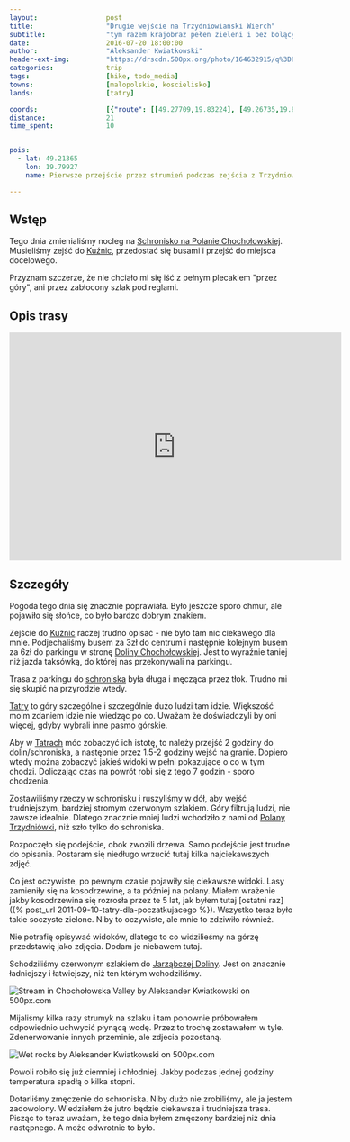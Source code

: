 ```yaml
---
layout:                 post
title:                  "Drugie wejście na Trzydniowiański Wierch"
subtitle:               "tym razem krajobraz pełen zieleni i bez bolących kolan"
date:                   2016-07-20 18:00:00
author:                 "Aleksander Kwiatkowski"
header-ext-img:         "https://drscdn.500px.org/photo/164632915/q%3D80_m%3D2000/f792b56898a4710197b65028784f8e10"
categories:             trip
tags:                   [hike, todo_media]
towns:                  [malopolskie, koscielisko]
lands:                  [tatry]

coords:                 [{"route": [[49.27709,19.83224], [49.26735,19.81662], [49.24763,19.81404], [49.23984,19.80632], [49.23580,19.78950], [49.22499,19.78460], [49.21792,19.79018], [49.21372,19.79902], [49.21871,19.80366], [49.23132,19.80898], [49.23967,19.80589]], "type": "hike"}]
distance:               21
time_spent:             10


pois:
  - lat: 49.21365
    lon: 19.79927
    name: Pierwsze przejście przez strumień podczas zejścia z Trzydniowiańskiego Wierchu.

---
```


[wiki-schr-chocholowska]: https://pl.wikipedia.org/wiki/Schronisko_PTTK_na_Polanie_Chocho%C5%82owskiej
[wiki-kuznice]: https://pl.wikipedia.org/wiki/Ku%C5%BAnice_(Zakopane)
[wiki-dolina-chocholowska]: https://pl.wikipedia.org/wiki/Dolina_Chocho%C5%82owska
[wiki-tatry]: https://pl.wikipedia.org/wiki/Tatry
[wiki-polana-trzydniowka]: https://pl.wikipedia.org/wiki/Polana_Trzydni%C3%B3wka
[wiki-jarzabcza-dolina]: https://pl.wikipedia.org/wiki/Dolina_Jarz%C4%85bcza

Wstęp
-----

Tego dnia zmienialiśmy nocleg na [Schronisko na Polanie Chochołowskiej][wiki-schr-chocholowska].
Musieliśmy zejść do [Kuźnic][wiki-kuznice], przedostać się busami i przejść do miejsca
docelowego.

Przyznam szczerze, że nie chciało mi się iść z pełnym plecakiem "przez góry",
ani przez zabłocony szlak pod reglami.

Opis trasy
----------

<iframe height='405' width='590' frameborder='0' allowtransparency='true' scrolling='no' src='https://www.strava.com/activities/650899714/embed/26e69c64876b0a83087dcaadd752afb74e159ca5'></iframe>

Szczegóły
---------

Pogoda tego dnia się znacznie poprawiała. Było jeszcze sporo chmur, ale pojawiło się słońce,
co było bardzo dobrym znakiem.

Zejście do [Kuźnic][wiki-kuznice] raczej trudno opisać - nie było tam nic
ciekawego dla mnie. Podjechaliśmy busem za 3zł
do centrum i następnie kolejnym busem za 6zł do parkingu w stronę
[Doliny Chochołowskiej][wiki-dolina-chocholowska].
Jest to wyraźnie taniej niż jazda taksówką,
do której nas przekonywali na parkingu.

Trasa z parkingu do [schroniska][wiki-schr-chocholowska] była długa i
męcząca przez tłok. Trudno mi się skupić na przyrodzie wtedy.

[Tatry][wiki-tatry] to góry szczególne i szczególnie dużo ludzi tam idzie. Większość
moim zdaniem idzie nie wiedząc po co. Uważam że doświadczyli by oni więcej, gdyby
wybrali inne pasmo górskie.

Aby w [Tatrach][wiki-tatry] móc zobaczyć ich istotę, to należy przejść
2 godziny do dolin/schroniska, a następnie przez 1.5-2 godziny wejść na granie.
Dopiero wtedy
można zobaczyć jakieś widoki w pełni pokazujące o co w tym chodzi.
Doliczając czas na powrót robi się z tego 7 godzin - sporo chodzenia.

Zostawiliśmy rzeczy w schronisku i ruszyliśmy w dół, aby wejść trudniejszym,
bardziej stromym czerwonym szlakiem.
Góry filtrują ludzi, nie zawsze idealnie. Dlatego znacznie mniej ludzi wchodziło
z nami od [Polany Trzydniówki][wiki-polana-trzydniowka], niż szło tylko do schroniska.

Rozpoczęło się podejście, obok zwozili drzewa. Samo podejście jest trudne do opisania.
Postaram się niedługo wrzucić tutaj kilka najciekawszych zdjęć.

Co jest oczywiste, po pewnym czasie pojawiły się ciekawsze widoki. Lasy zamieniły
się na kosodrzewinę, a ta później na polany. Miałem wrażenie jakby kosodrzewina
się rozrosła przez te 5 lat, jak byłem tutaj
[ostatni raz]({% post_url 2011-09-10-tatry-dla-poczatkujacego %}).
Wszystko teraz było takie soczyste zielone. Niby to oczywiste, ale mnie to
zdziwiło również.

Nie potrafię opisywać widoków, dlatego to co widzilieśmy na górzę przedstawię
jako zdjęcia. Dodam je niebawem tutaj.

Schodziliśmy czerwonym szlakiem do [Jarząbczej Doliny][wiki-jarzabcza-dolina].
Jest on znacznie ładniejszy i łatwiejszy, niż
ten którym wchodziliśmy.

<div class='pixels-photo'>
  <p>
    <img src='https://drscdn.500px.org/photo/165346943/m%3D900/8af6d4e896cee67a1125976b6ed716fe' alt='Stream in Chochołowska Valley by Aleksander Kwiatkowski on 500px.com'>
  </p>
  <a href='https://500px.com/photo/165346943/stream-in-chocho%C5%82owska-valley-by-aleksander-kwiatkowski' alt='Stream in Chochołowska Valley by Aleksander Kwiatkowski on 500px.com'></a>
</div>
<script type='text/javascript' src='https://500px.com/embed.js'></script>

Mijaliśmy kilka razy strumyk na szlaku i tam ponownie próbowałem odpowiednio
uchwycić płynącą wodę. Przez to trochę zostawałem w tyle. Zdenerwowanie innych
przeminie, ale zdjecia pozostaną.

<div class='pixels-photo'>
  <p>
    <img src='https://drscdn.500px.org/photo/165348185/m%3D900/4cdcdee8a7992caf2bcbb70360532fc3' alt='Wet rocks by Aleksander Kwiatkowski on 500px.com'>
  </p>
  <a href='https://500px.com/photo/165348185/wet-rocks-by-aleksander-kwiatkowski' alt='Wet rocks by Aleksander Kwiatkowski on 500px.com'></a>
</div>
<script type='text/javascript' src='https://500px.com/embed.js'></script>

Powoli robiło się już ciemniej i chłodniej. Jakby podczas jednej godziny
temperatura spadłą o kilka stopni.

Dotarliśmy zmęczenie do schroniska. Niby dużo nie zrobiliśmy, ale ja jestem
zadowolony. Wiedziałem że jutro będzie ciekawsza i trudniejsza trasa.
Pisząc to teraz uważam, że tego dnia byłem zmęczony bardziej niż dnia następnego.
A może odwrotnie to było.
